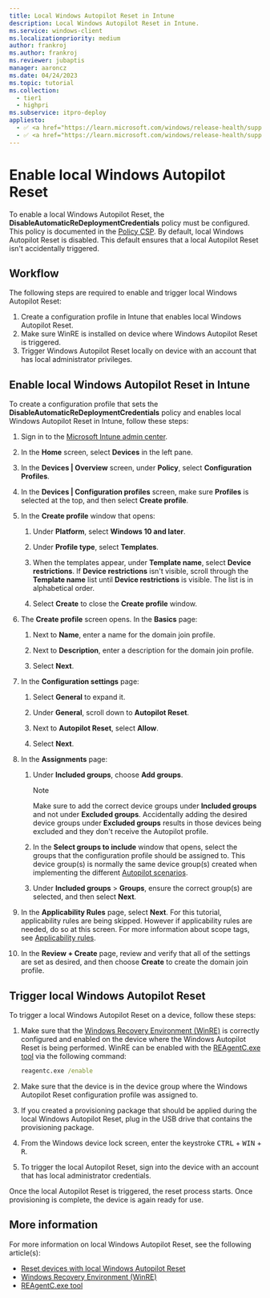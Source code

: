 ```yaml
---
title: Local Windows Autopilot Reset in Intune
description: Local Windows Autopilot Reset in Intune.
ms.service: windows-client
ms.localizationpriority: medium
author: frankroj
ms.author: frankroj
ms.reviewer: jubaptis
manager: aaroncz
ms.date: 04/24/2023
ms.topic: tutorial
ms.collection: 
  - tier1
  - highpri
ms.subservice: itpro-deploy
appliesto:
  - ✅ <a href="https://learn.microsoft.com/windows/release-health/supported-versions-windows-client" target="_blank">Windows 11</a>
  - ✅ <a href="https://learn.microsoft.com/windows/release-health/supported-versions-windows-client" target="_blank">Windows 10</a>
---
```


# Enable local Windows Autopilot Reset

To enable a local Windows Autopilot Reset, the **DisableAutomaticReDeploymentCredentials** policy must be configured. This policy is documented in the [Policy CSP](/windows/client-management/mdm/policy-csp-credentialproviders#disableautomaticredeploymentcredentials). By default, local Windows Autopilot Reset is disabled. This default ensures that a local Autopilot Reset isn't accidentally triggered.

## Workflow

The following steps are required to enable and trigger local Windows Autopilot Reset:

1. Create a configuration profile in Intune that enables local Windows Autopilot Reset.
1. Make sure WinRE is installed on device where Windows Autopilot Reset is triggered.
1. Trigger Windows Autopilot Reset locally on device with an account that has local administrator privileges.

## Enable local Windows Autopilot Reset in Intune

To create a configuration profile that sets the **DisableAutomaticReDeploymentCredentials** policy and enables local Windows Autopilot Reset in Intune, follow these steps:

1. Sign in to the [Microsoft Intune admin center](https://go.microsoft.com/fwlink/?linkid=2109431).

1. In the **Home** screen, select **Devices** in the left pane.

1. In the **Devices | Overview** screen, under **Policy**, select **Configuration Profiles**.

1. In the **Devices | Configuration profiles** screen, make sure **Profiles** is selected at the top, and then select **Create profile**.

1. In the **Create profile** window that opens:

   1. Under **Platform**, select **Windows 10 and later**.

   1. Under **Profile type**, select **Templates**.

   1. When the templates appear, under **Template name**, select **Device restrictions**. If **Device restrictions** isn't visible, scroll through the **Template name** list until **Device restrictions** is visible. The list is in alphabetical order.

   1. Select **Create** to close the **Create profile** window.

1. The **Create profile** screen opens. In the **Basics** page:

   1. Next to **Name**, enter a name for the domain join profile.

   1. Next to **Description**, enter a description for the domain join profile.

   1. Select **Next**.

1. In the **Configuration settings** page:

   1. Select **General** to expand it.

   1. Under **General**, scroll down to **Autopilot Reset**.

   1. Next to **Autopilot Reset**, select **Allow**.

   1. Select **Next**.

1. In the **Assignments** page:

   1. Under **Included groups**, choose **Add groups**.

      > [!NOTE]
      >
      > Make sure to add the correct device groups under **Included groups** and not under **Excluded groups**. Accidentally adding the desired device groups under **Excluded groups** results in those devices being excluded and they don't receive the Autopilot profile.

   1. In the **Select groups to include** window that opens, select the groups that the configuration profile should be assigned to. This device group(s) is normally the same device group(s) created when implementing the different [Autopilot scenarios](../autopilot-scenarios.md).

   1. Under **Included groups** > **Groups**, ensure the correct group(s) are selected, and then select **Next**.

1. In the **Applicability Rules** page, select **Next**. For this tutorial, applicability rules are being skipped. However if applicability rules are needed, do so at this screen. For more information about scope tags, see [Applicability rules](/mem/intune/configuration/device-profile-create#applicability-rules).

1. In the **Review + Create** page, review and verify that all of the settings are set as desired, and then choose **Create** to create the domain join profile.

## Trigger local Windows Autopilot Reset

To trigger a local Windows Autopilot Reset on a device, follow these steps:

1. Make sure that the [Windows Recovery Environment (WinRE)](/windows-hardware/manufacture/desktop/windows-recovery-environment--windows-re--technical-reference) is correctly configured and enabled on the device where the Windows Autopilot Reset is being performed. WinRE can be enabled with the [REAgentC.exe tool](/windows-hardware/manufacture/desktop/reagentc-command-line-options) via the following command:

     ```cmd
     reagentc.exe /enable
     ```

1. Make sure that the device is in the device group where the Windows Autopilot Reset configuration profile was assigned to.

1. If you created a provisioning package that should be applied during the local Windows Autopilot Reset, plug in the USB drive that contains the provisioning package.

1. From the Windows device lock screen, enter the keystroke <kbd>CTRL</kbd> + <kbd>WIN</kbd> + <kbd>R</kbd>.

1. To trigger the local Autopilot Reset, sign into the device with an account that has local administrator credentials.

Once the local Autopilot Reset is triggered, the reset process starts. Once provisioning is complete, the device is again ready for use.

## More information

For more information on local Windows Autopilot Reset, see the following article(s):

- [Reset devices with local Windows Autopilot Reset](../../windows-autopilot-reset.md#reset-devices-with-local-windows-autopilot-reset)
- [Windows Recovery Environment (WinRE)](/windows-hardware/manufacture/desktop/windows-recovery-environment--windows-re--technical-reference)
- [REAgentC.exe tool](/windows-hardware/manufacture/desktop/reagentc-command-line-options)
